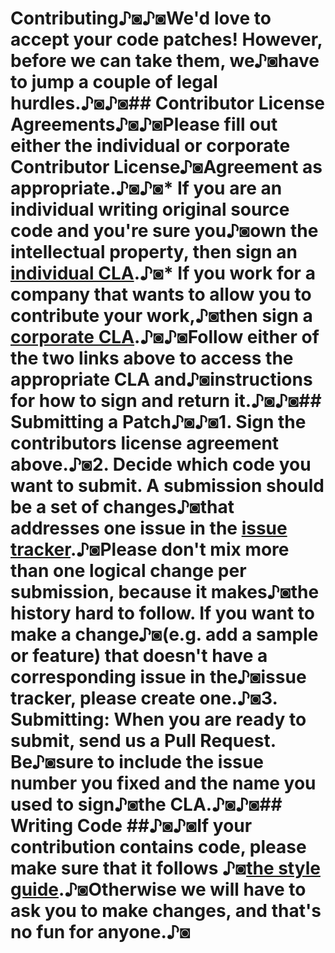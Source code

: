 # Contributing♪◙♪◙We'd love to accept your code patches! However, before we can take them, we♪◙have to jump a couple of legal hurdles.♪◙♪◙## Contributor License Agreements♪◙♪◙Please fill out either the individual or corporate Contributor License♪◙Agreement as appropriate.♪◙♪◙* If you are an individual writing original source code and you're sure you♪◙own the intellectual property, then sign an [individual CLA](https://developers.google.com/open-source/cla/individual).♪◙* If you work for a company that wants to allow you to contribute your work,♪◙then sign a [corporate CLA](https://developers.google.com/open-source/cla/corporate).♪◙♪◙Follow either of the two links above to access the appropriate CLA and♪◙instructions for how to sign and return it.♪◙♪◙## Submitting a Patch♪◙♪◙1. Sign the contributors license agreement above.♪◙2. Decide which code you want to submit. A submission should be a set of changes♪◙that addresses one issue in the [issue tracker](https://github.com/google/leveldb/issues).♪◙Please don't mix more than one logical change per submission, because it makes♪◙the history hard to follow. If you want to make a change♪◙(e.g. add a sample or feature) that doesn't have a corresponding issue in the♪◙issue tracker, please create one.♪◙3. **Submitting**: When you are ready to submit, send us a Pull Request. Be♪◙sure to include the issue number you fixed and the name you used to sign♪◙the CLA.♪◙♪◙## Writing Code ##♪◙♪◙If your contribution contains code, please make sure that it follows ♪◙[the style guide](http://google-styleguide.googlecode.com/svn/trunk/cppguide.xml).♪◙Otherwise we will have to ask you to make changes, and that's no fun for anyone.♪◙